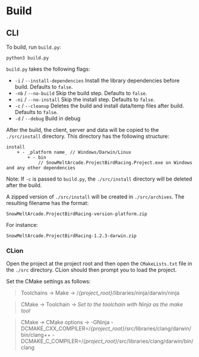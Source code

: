 # Build

## CLI

To build, run `build.py`:
```
python3 build.py
```

`build.py` takes the following flags:
* `-i` / `--install-dependencies`
    Install the library dependencies before build. Defaults to `false`.
* `-nb` / `--no-build`
    Skip the build step. Defaults to `false`.
* `-ni` / `--no-install`
    Skip the install step. Defaults to `false`.
* `-c` / `--cleanup`
    Deletes the build and install data/temp files after build. Defaults to `false`.
* `-d` / `--debug`
    Build in debug

After the build, the client, server and data will be copied to the `./src/install` directory. This directory has the following structure:

```
install
    + - _platform name_ // Windows/Darwin/Linux
        + - bin
            // SnowMeltArcade.ProjectBirdRacing.Project.exe on Windows and any other dependencies
```

Note: If `-c` is passed to `build.py`, the `./src/install` directory will be deleted after the build.

A zipped version of `./src/install` will be created in `./src/archives`. The resulting filename has the format:
```
SnowMeltArcade.ProjectBirdRacing-version-platform.zip
```

For instance:
```
SnowMeltArcade.ProjectBirdRacing-1.2.3-darwin.zip
```

### CLion

Open the project at the project root and then open the `CMakeLists.txt` file in the `./src` directory. CLion should then prompt you to load the project.

Set the CMake settings as follows:

> Toolchains -> Make -> /*{project_root}*/libraries/ninja/darwin/ninja

> CMake -> Toolchain -> *Set to the toolchain with Ninja as the make tool*

> CMake -> CMake options -> -GNinja -DCMAKE_CXX_COMPILER=/*{project_root}*/src/libraries/clang/darwin/bin/clang++ -DCMAKE_C_COMPILER=/*{project_root}*/src/libraries/clang/darwin/bin/clang
